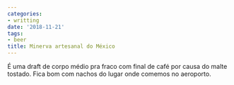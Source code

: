 ```yaml
---
categories:
- writting
date: '2018-11-21'
tags:
- beer
title: Minerva artesanal do México
---
```


É uma draft de corpo médio pra fraco com final de café por causa do malte tostado. Fica bom com nachos do lugar onde comemos no aeroporto.

